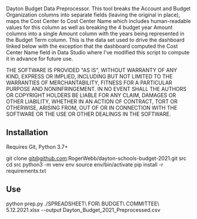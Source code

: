 Dayton Budget Data Preprocessor.  This tool breaks the Account and Budget Organization columns into separate fields (leaving the original in place), maps the Cost Center to Cost Center Name which includes human-readable values for this column as well as breaking the 4 budget year Amount columns into a single Amount column with the years being represented in the Budget Term column.  This is the data set used to drive the dashboard linked below with the exception that the dashboard computed the Cost Center Name field in Data Studio where I've modified this script to compute it in advance for future use.

THE SOFTWARE IS PROVIDED "AS IS", WITHOUT WARRANTY OF ANY KIND, EXPRESS OR IMPLIED, INCLUDING BUT NOT LIMITED TO THE WARRANTIES OF MERCHANTABILITY, FITNESS FOR A PARTICULAR PURPOSE AND NONINFRINGEMENT. IN NO EVENT SHALL THE AUTHORS OR COPYRIGHT HOLDERS BE LIABLE FOR ANY CLAIM, DAMAGES OR OTHER LIABILITY, WHETHER IN AN ACTION OF CONTRACT, TORT OR OTHERWISE, ARISING FROM, OUT OF OR IN CONNECTION WITH THE SOFTWARE OR THE USE OR OTHER DEALINGS IN THE SOFTWARE.

Installation
------------

Requires Git, Python 3.7+

git clone git@github.com:RogerWebb/dayton-schools-budget-2021.git src
cd src
python3 -m venv env
source env/bin/activate
pip install -r requirements.txt

Use
---

python prep.py ./SPREADSHEET\ FOR\ BUDGET\ COMMITTEE\ 5.12.2021.xlsx --output Dayton_Budget_2021_Preprocessed.csv

